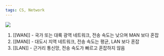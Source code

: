 ```yaml
---
tags: CS, Network
---
```

![](https://i.imgur.com/6qf8mhd.png)


1) [[WAN]] - 국가 또는 대륙 광역 네트워크, 전송 속도는 낮으며 MAN 보다 혼잡 
2) [[MAN]] - 대도시 지역 네트워크, 전송 속도는 평균, LAN 보다 혼잡
3) [[LAN]] - 근거리 통신망, 전송 속도가 빠르고 혼잡하지 않음